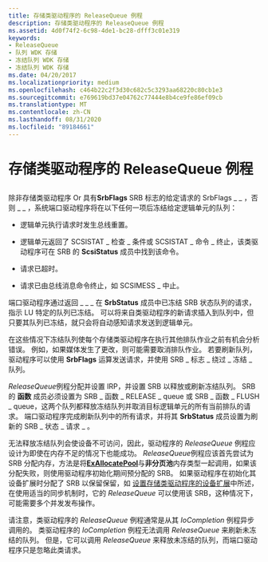 ```yaml
---
title: 存储类驱动程序的 ReleaseQueue 例程
description: 存储类驱动程序的 ReleaseQueue 例程
ms.assetid: 4d0f74f2-6c98-4de1-bc28-dfff3c01e319
keywords:
- ReleaseQueue
- 队列 WDK 存储
- 冻结队列 WDK 存储
- 冻结队列 WDK 存储
ms.date: 04/20/2017
ms.localizationpriority: medium
ms.openlocfilehash: c464b22c2f3d30c682c5c3293aa68220c80cb1e3
ms.sourcegitcommit: e769619bd37e04762c77444e8b4ce9fe86ef09cb
ms.translationtype: MT
ms.contentlocale: zh-CN
ms.lasthandoff: 08/31/2020
ms.locfileid: "89184661"
---
```

# <a name="storage-class-drivers-releasequeue-routine"></a>存储类驱动程序的 ReleaseQueue 例程


## <span id="ddk_storage_class_drivers_releasequeue_routine_kg"></span><span id="DDK_STORAGE_CLASS_DRIVERS_RELEASEQUEUE_ROUTINE_KG"></span>


除非存储类驱动程序 Or 具有**SrbFlags** SRB 标志的给定请求的 SrbFlags \_ \_ ，否则 \_ \_ ，系统端口驱动程序将在以下任何一项后冻结给定逻辑单元的队列：

-   逻辑单元执行请求时发生总线重置。

-   逻辑单元返回了 SCSISTAT \_ 检查 \_ 条件或 SCSISTAT \_ 命令 \_ 终止，该类驱动程序可在 SRB 的 **ScsiStatus** 成员中找到该命令。

-   请求已超时。

-   请求已由总线消息命令终止，如 SCSIMESS \_ 中止。

端口驱动程序通过返回 \_ \_ \_ 在 **SrbStatus** 成员中已冻结 SRB 状态队列的请求，指示 LU 特定的队列已冻结。 可以将来自类驱动程序的新请求插入到队列中，但只要其队列已冻结，就只会将自动感知请求发送到逻辑单元。

在这些情况下冻结队列使每个存储类驱动程序在执行其他排队作业之前有机会分析错误。 例如，如果媒体发生了更改，则可能需要取消排队作业。 若要刷新队列，驱动程序可以使用 **SrbFlags** 运算发送请求，并使用 SRB \_ 标志 \_ 绕过 \_ 冻结 \_ 队列。

*ReleaseQueue*例程分配并设置 IRP，并设置 SRB 以释放或刷新冻结队列。 SRB 的 **函数** 成员必须设置为 SRB \_ 函数 \_ RELEASE \_ queue 或 SRB \_ 函数 \_ FLUSH \_ queue，这两个队列都释放冻结队列并取消目标逻辑单元的所有当前排队的请求。 端口驱动程序完成刷新队列中的所有请求，并将其 **SrbStatus** 成员设置为刷新的 SRB \_ 状态 \_ 请求 \_ 。

无法释放冻结队列会使设备不可访问，因此，驱动程序的 *ReleaseQueue* 例程应设计为即使在内存不足的情况下也能成功。 *ReleaseQueue*例程应该首先尝试为 SRB 分配内存，方法是将[**ExAllocatePool**](/windows-hardware/drivers/ddi/wdm/nf-wdm-exallocatepool)与**非分页池**内存类型一起调用，如果该分配失败，则使用驱动程序初始化期间预分配的 SRB。 如果驱动程序在初始化其设备扩展时分配了 SRB 以保留保留，如 [设置存储类驱动程序的设备扩展](setting-up-a-storage-class-driver-s-device-extension.md)中所述，在使用适当的同步机制时，它的 *ReleaseQueue* 可以使用该 SRB，这种情况下，可能需要多个并发发布操作。

请注意，类驱动程序的 *ReleaseQueue* 例程通常是从其 *IoCompletion* 例程异步调用的。 类驱动程序的 *IoCompletion* 例程无法调用 *ReleaseQueue* 来刷新未冻结的队列。 但是，它可以调用 *ReleaseQueue* 来释放未冻结的队列，而端口驱动程序只是忽略此类请求。

 

